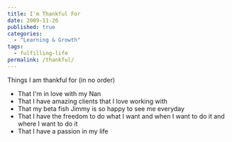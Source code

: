 ```yaml
---
title: I'm Thankful For
date: 2009-11-26
published: true
categories:
  - "Learning & Growth"
tags:
  - fulfilling-life
permalink: /thankful/
---
```

Things I am thankful for (in no order)

- That I'm in love with my Nan
- That I have amazing clients that I love working with
- That my beta fish Jimmy is so happy to see me everyday
- That I have the freedom to do what I want and when I want to do it and where I want to do it
- That I have a passion in my life